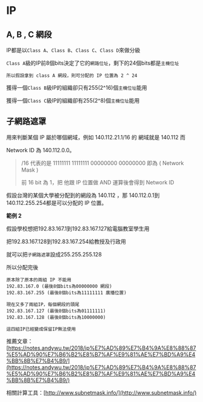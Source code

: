 # IP

## A,  B , C 網段

IP都是以`Class A`、`Class B`、`Class C`、`Class D`來做分級

`Class A`級的IP前8個bits決定了它的`網路位址`，剩下的24個bits都是`主機位址`

`所以假設拿到 class A 網段，則可分配的 IP 位置為 2 ^ 24`

獲得一個`Class B`級IP的組織卻只有255\(2^16\)個`主機位址`能用

獲得一個`Class C`級IP的組織卻有255\(2^8\)個`主機位址`能用

## 子網路遮罩

用來判斷某個 IP 屬於哪個網域，例如 140.112.21.1/16 的 網域就是 140.112 而

Network ID 為 140.112.0.0。

> /16 代表的是 11111111 11111111 00000000 00000000 即為 \( Network Mask \)
>
> 前 16 bit 為 1，把 他跟 IP 位置做 AND 運算後會得到 Network ID

假設台灣的某個大學被分配到的網段為 140.112 ，那 140.112.0.1到 140.112.255.254都是可以分配的 IP 位置。

**範例 2**

假設學校想把192.83.167.1到192.83.167.127給電腦教室學生用

把192.83.167.128到192.83.167.254給教授及行政用

就可以把`子網路遮罩`設成255.255.255.128 

所以分配完後

```text
原本除了原本的兩組 IP 不能用
192.83.167.0 (最後8個bits為00000000 網段)
192.83.167.255 (最後8個bits為11111111 廣播位置) 

現在又多了兩組IP，每個網段的頭尾
192.83.167.127 (最後8個bits為01111111)
192.83.167.128 (最後8個bits為10000000)

這四組IP已經變成保留IP無法使用
```

推薦文章：[https://notes.andywu.tw/2018/ip%E7%AD%89%E7%B4%9A%E8%88%87%E5%AD%90%E7%B6%B2%E8%B7%AF%E9%81%AE%E7%BD%A9%E4%BB%8B%E7%B4%B9/](https://notes.andywu.tw/2018/ip%E7%AD%89%E7%B4%9A%E8%88%87%E5%AD%90%E7%B6%B2%E8%B7%AF%E9%81%AE%E7%BD%A9%E4%BB%8B%E7%B4%B9/)

相關計算工具：[http://www.subnetmask.info/](http://www.subnetmask.info/)

